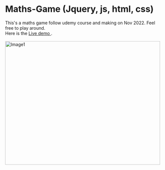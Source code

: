 # Maths-Game (Jquery, js, html, css)

This's a maths game follow udemy course and making on Nov 2022. Feel free to play around.
<br/>
Here is the <a href="https://fruits-game-jquery.vercel.app/"> Live demo </a>.
<br/>
<br/>
<img src="https://drive.google.com/uc?export=view&id=1-TFOCi2A0ejO0gIyqR7aUp7FjY2ALi9u" alt="Image1" width="500" height="400"/>
